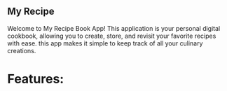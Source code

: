 ## My Recipe 
Welcome to My Recipe Book App! This application is your personal digital cookbook, allowing you to create, store, and revisit your favorite recipes with ease. this app makes it simple to keep track of all your culinary creations.

# Features: 
